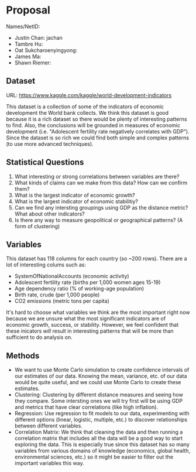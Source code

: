 # Proposal

Names/NetID: 

- Justin Chan: jachan
- Tambre Hu:
- Oat Sukcharoenyingyong:
- James Ma:
- Shawn Riemer:

## Dataset

URL: https://www.kaggle.com/kaggle/world-development-indicators

This dataset is a collection of some of the indicators of economic development the World bank collects. We think this dataset is good because it is a rich dataset so there would be plenty of interesting patterns to find. Also, the conclusions will be grounded in measures of economic development (i.e. "Adolescent fertility rate negatively correlates with GDP"). Since the dataset is so rich we could find both simple and complex patterns (to use more advanced techniques).

## Statistical Questions

1. What interesting or strong correlations between variables are there?
2. What kinds of claims can we make from this data? How can we confirm them?
3. What is the largest indicator of economic growth?
4. What is the largest indicator of economic stabilitiy?
5. Can we find any intersting groupings using GDP as the distance metric? What about other indicators?
6. Is there any way to measure geopolitical or geographical patterns? (A form of clustering)

## Variables

This dataset has 118 columns for each country (so ~200 rows). There are a lot of interesting colums such as:

- SystemOfNationalAccounts (economic activity)
- Adolescent fertility rate (births per 1,000 women ages 15-19)
- Age dependency ratio (% of working-age population)
- Birth rate, crude (per 1,000 people)
- CO2 emissions (metric tons per capita)

It's hard to choose what variables we think are the most important right now because we are unsure what the most significant indicators are of economic growth, success, or stability. However, we feel confident that these inicators *will* result in interesting patterns that will be more than sufficient to do analysis on.

## Methods

- We want to use Monte Carlo simulation to create confidence intervals of our estimates of our data. Knowing the mean, variance, etc. of our data would be quite useful, and we could use Monte Carlo to create these estimates.
- Clustering: Clustering by different distance measures and seeing how they compare. Some intersting ones we will try first will be using GDP and metrics that have clear correlations (like high inflation).
- Regression: Use regression to fit models to our data, experimenting with different options (linear, logistic, multiple, etc.) to discover relationships between different variables.
- Correlation Matrix: We think that cleaning the data and then running a correlation matrix that includes all the data will be a good way to start exploring the data. This is especially true since this dataset has so many variables from various domains of knowledge (economics, global health, environmental sciences, etc.) so it might be easier to filter out the important variables this way.
